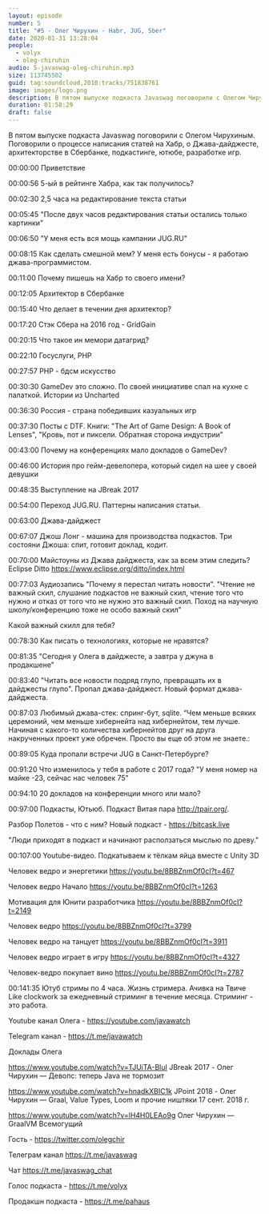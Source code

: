 ```yaml
---
layout: episode
number: 5
title: "#5 - Олег Чирухин - Habr, JUG, Sber"
date: 2020-01-31 13:28:04
people:
  - volyx
  - oleg-chiruhin
audio: 5-javaswag-oleg-chiruhin.mp3
size: 113745502
guid: tag:soundcloud,2010:tracks/751838761
image: images/logo.png
description: В пятом выпуске подкаста Javaswag поговорили с Олегом Чирухиным. Поговорили о процессе написания статей на Хабр, о Джава-дайджесте, архитекторстве в Сбербанке, подкастинге, ютюбе, разработке игр.
duration: 01:58:29
draft: false
---
```


В пятом выпуске подкаста Javaswag поговорили с Олегом Чирухиным. Поговорили о процессе написания статей на Хабр, о Джава-дайджесте, архитекторстве в Сбербанке, подкастинге, ютюбе, разработке игр.


00:00:00 Приветствие

00:00:56 5-ый в рейтинге Хабра, как так получилось?

00:02:30 2,5 часа на редактирование текста статьи

00:05:45 "После двух часов редактирования статьи остались только картинки"

00:06:50 "У меня есть вся мощь кампании JUG.RU"

00:08:15 Как сделать смешной мем? У меня есть бонусы - я работаю джава-программистом.

00:11:00 Почему пишешь на Хабр то своего имени?

00:12:05 Архитектор в Сбербанке

00:15:40 Что делает в течении дня архитектор?

00:17:20 Стэк Сбера на 2016 год - GridGain

00:20:15 Что такое ин мемори датагрид?

00:22:10 Госуслуги, PHP

00:27:57 PHP - бдсм искусство

00:30:30 GameDev это сложно. По своей инициативе спал на кухне с палаткой. Истории из Uncharted

00:36:30 Россия - страна победивших казуальных игр

00:37:30 Посты с DTF. Книги: "The Art of Game Design: A Book of Lenses", "Кровь, пот и пиксели. Обратная сторона индустрии"

00:43:00 Почему на конференциях мало докладов о GameDev?

00:46:00 История про гейм-девелопера, который сидел на шее у своей девушки

00:48:35 Выступление на JBreak 2017

00:54:00 Переход JUG.RU. Паттерны написания статьи.

00:63:00 Джава-дайджест

00:67:07 Джош Лонг - машина для производства подкастов. Три состояни Джоша: спит, готовит доклад, кодит.

00:70:00 Майстоуны из Джава дайджеста, как за всем этим следить? Eclipse Ditto https://www.eclipse.org/ditto/index.html 

00:77:03 Аудиозапись "Почему я перестал читать новости". "Чтение не важный скил, слушание подкастов не важный скил, чтение того что нужно и отказ от того что не нужно это важный скил. Поход на научную школу/конференцию тоже не особо важный скил"

Какой важный скилл для тебя?

00:78:30 Как писать о технологиях, которые не нравятся?

00:81:35 "Сегодня у Олега в дайджесте, а завтра у джуна в продакшене"

00:83:40 "Читать все новости подряд глупо, превращать их в дайджесты глупо". Пропал джава-дайджест. Новый формат джава-дайджеста.

00:87:03 Любимый джава-стек: спринг-бут, sqlite. “Чем меньше всяких церемоний, чем меньше хибернейта над хибернейтом, тем лучше. Начиная с какого-то количества хибернейтов друг на друга накрученных проект уже обречен. Просто вы еще об этом не знаете.:

00:89:05 Куда пропали встречи JUG в Санкт-Петербурге?

00:91:20 Что изменилось у тебя в работе с 2017 года? "У меня номер на майке -23, сейчас нас человек 75"

00:94:10 20 докладов на конференции много или мало?

00:97:00 Подкасты, Ютьюб. Подкаст Витая пара http://tpair.org/. 

Разбор Полетов - что с ним? Новый подкаст - https://bitcask.live 

"Люди приходят в подкаст и начинают расползаться мыслью по древу."

00:107:00 Youtube-видео. Подкатываем к тёлкам яйца вместе с Unity 3D

Человек ведро и энергетики https://youtu.be/8BBZnmOf0cI?t=467 

Человек ведро Начало https://youtu.be/8BBZnmOf0cI?t=1263 

Мотивация для Юнити разработчика https://youtu.be/8BBZnmOf0cI?t=2149 

Человек ведро https://youtu.be/8BBZnmOf0cI?t=3799 

Человек ведро на танцует https://youtu.be/8BBZnmOf0cI?t=3911 

Человек ведро играет в игру https://youtu.be/8BBZnmOf0cI?t=4327 

Человек-ведро покупает вино https://youtu.be/8BBZnmOf0cI?t=2787 

00:141:35 Ютуб стримы по 4 часа. Жизнь стримера. Ачивка на Твиче Like clockwork за ежедневный стриминг в течение месяца. Стриминг - это работа.


Youtube канал Олега - https://youtube.com/javawatch 

Telegram канал - https://t.me/javawatch 


Доклады Олега


https://www.youtube.com/watch?v=TJUiTA-BluI  JBreak 2017 - Олег Чирухин — Девопс: теперь Java не тормозит

https://www.youtube.com/watch?v=hnadkXBIC1k  JPoint 2018 - Олег Чирухин — Graal, Value Types, Loom и прочие ништяки 17 сент. 2018 г.

https://www.youtube.com/watch?v=lH4H0LEAo9g  Олег Чирухин — GraalVM Всемогущий


Гость - https://twitter.com/olegchir 

Телеграм канал https://t.me/javaswag  


Чат https://t.me/javaswag_chat 


Голос подкаста - https://t.me/volyx 

Продакшн подкаста - https://t.me/pahaus